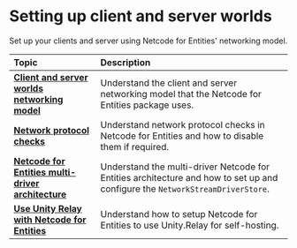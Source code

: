 # Setting up client and server worlds

Set up your clients and server using Netcode for Entities' networking model.

| **Topic**                                                                   | **Description**                                                                                                            |
|:----------------------------------------------------------------------------|:---------------------------------------------------------------------------------------------------------------------------|
| **[Client and server worlds networking model](client-server-worlds.md)**    | Understand the client and server networking model that the Netcode for Entities package uses.                              |
| **[Network protocol checks](network-protocol-checks.md)**                   | Understand network protocol checks in Netcode for Entities and how to disable them if required.                            |
| **[Netcode for Entities multi-driver architecture](networking-network-drivers.md)**                       | Understand the multi-driver Netcode for Entities architecture and how to set up and configure the `NetworkStreamDriverStore`. |
| **[Use Unity Relay with Netcode for Entities](networking-using-relay)**   | Understand how to setup Netcode for Entities to use Unity.Relay for self-hosting.                                          |
